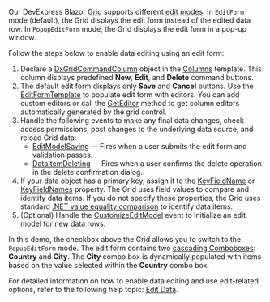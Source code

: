 Our DevExpress Blazor [Grid](https://docs.devexpress.com/Blazor/403143/grid) supports different [edit modes](https://docs.devexpress.com/Blazor/DevExpress.Blazor.DxGrid.EditMode). In `EditForm` mode (default), the Grid displays the edit form instead of the edited data row. In `PopupEditForm` mode, the Grid displays the edit form in a pop-up window.

Follow the steps below to enable data editing using an edit form:

1. Declare a [DxGridCommandColumn](https://docs.devexpress.com/Blazor/DevExpress.Blazor.DxGridCommandColumn) object in the [Columns](https://docs.devexpress.com/Blazor/DevExpress.Blazor.DxGrid.Columns) template. This column displays predefined **New**, **Edit**, and **Delete** command buttons. 
2. The default edit form displays only **Save** and **Cancel** buttons. Use the [EditFormTemplate](https://docs.devexpress.com/Blazor/DevExpress.Blazor.DxGrid.EditFormTemplate) to populate edit form with editors. You can add custom editors or call the [GetEditor](https://docs.devexpress.com/Blazor/DevExpress.Blazor.GridEditFormTemplateContext.GetEditor(System.String)) method to get column editors automatically generated by the grid control. 
3. Handle the following events to make any final data changes, check access permissions, post changes to the underlying data source, and reload Grid data:
    * [EditModelSaving](https://docs.devexpress.com/Blazor/DevExpress.Blazor.DxGrid.EditModelSaving) — Fires when a user submits the edit form and validation passes.
    * [DataItemDeleting](https://docs.devexpress.com/Blazor/DevExpress.Blazor.DxGrid.DataItemDeleting) — Fires when a user confirms the delete operation in the delete confirmation dialog.
4. If your data object has a primary key, assign it to the [KeyFieldName](https://docs.devexpress.com/Blazor/DevExpress.Blazor.DxGrid.KeyFieldName) or [KeyFieldNames](https://docs.devexpress.com/Blazor/DevExpress.Blazor.DxGrid.KeyFieldNames) property. The Grid uses field values to compare and identify data items. If you do not specify these properties, the Grid uses standard [.NET value equality comparison](https://docs.microsoft.com/en-us/dotnet/csharp/programming-guide/statements-expressions-operators/equality-comparisons) to identify data items.
5. (Optional) Handle the [CustomizeEditModel](https://docs.devexpress.com/Blazor/DevExpress.Blazor.DxGrid.CustomizeEditModel) event to initialize an edit model for new data rows. 

In this demo, the checkbox above the Grid allows you to switch to the `PopupEditForm` mode. The edit form contains two [cascading Comboboxes](https://docs.devexpress.com/Blazor/DevExpress.Blazor.DxComboBox-2#cascading-comboboxes): **Country** and **City**. The **City** combo box is dynamically populated with items based on the value selected within the **Country** combo box.

For detailed information on how to enable data editing and use edit-related options, refer to the following help topic: [Edit Data](https://docs.devexpress.com/Blazor/403454/components/grid/edit-data).
